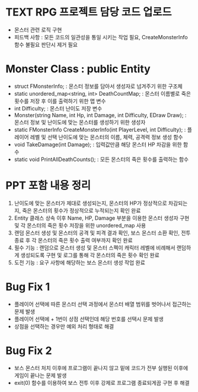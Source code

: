# TEXT RPG 프로젝트 담당 코드 업로드

- 몬스터 관련 로직 구현
- 피드백 사항 : 모든 코드의 일관성을 통일 시키는 작업 필요, CreateMonsterInfo 함수 불필요 판단시 제거 필요

# Monster Class : public Entity

- struct FMonsterInfo; : 몬스터 정보를 담아서 생성자로 넘겨주기 위한 구조체
- static unordered_map<string, int> DeathCountMap; : 몬스터 이름별로 죽은 횟수를 저장 후 이를 출력하기 위한 맵 변수
- int Difficulty; : 몬스터 난이도 저장 변수
- Monster(string Name, int Hp, int Damage, int Difficulty, EDraw Draw); : 몬스터 정보 및 난이도에 맞는 몬스터를 생성하기 위한 생성자
- static FMonsterInfo CreateMonsterInfo(int PlayerLevel, int Difficulty); : 플레이어 레벨 및 선택 난이도에 맞는 몬스터의 이름, 체력, 공격력 정보 생성 함수
- void TakeDamage(int Damage); : 입력값만큼 해당 몬스터 HP 차감을 위한 함수
- static void PrintAllDeathCounts(); : 모든 몬스터의 죽은 횟수를 출력하는 함수

# PPT 포함 내용 정리

1. 난이도에 맞는 몬스터가 제대로 생성되는지, 몬스터의 HP가 정상적으로 차감되는지, 죽은 몬스터의 횟수가 정상적으로 누적되는지 확인 완료
2. Entity 클래스 상속 이후 Name, HP, Damage 부분을 이용한 몬스터 생성자 구현 및 각 몬스터의 죽은 횟수 저장을 위한 unordered_map 사용
3. 랜덤 몬스터 생성 및 몬스터의 공격 및 피격 결과 확인, 보스 몬스터 소환 확인, 전투 종료 후 각 몬스터의 죽은 횟수 출력 여부까지 확인 완료
4. 필수 기능 : 랜덤으로 몬스터 생성 및 몬스터 스펙이 캐릭터 레벨에 비례해서 랜덤하게 생성되도록 구현 및 로그를 통해 각 몬스터의 죽은 횟수 확인 완료
5. 도전 기능 : 요구 사항에 해당하는 보스 몬스터 생성 작업 완료

# Bug Fix 1

- 플레이어 선택에 따른 몬스터 선택 과정에서 몬스터 배열 범위를 벗어나서 접근하는 문제 발생
- 플레이어 선택에 + 1번이 상점 선택인데 해당 번호를 선택시 문제 발생
- 상점을 선택하는 경우만 예외 처리 형태로 해결

# Bug Fix 2

- 보스 몬스터 처치 이후에 프로그램이 끝나지 않고 밑에 코드가 전부 실행된 이후에 게임이 끝나는 문제 발생
- exit(0) 함수를 이용하여 보스 전투 이후 강제로 프로그램 종료되게끔 구현 후 해결
